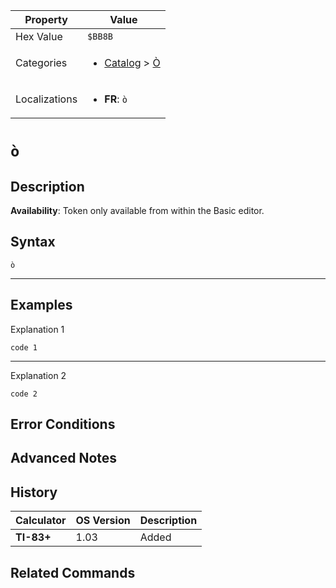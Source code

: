 | Property      | Value |
|---------------|-------|
| Hex Value     | `$BB8B`|
| Categories    | <ul><li>[Catalog](../categories/Catalog.md) > [Ò](../categories/Catalog.md#Ò)</li></ul> |
| Localizations | <ul><li><b>FR</b>: `ò`</li></ul> |

# `ò`

## Description



<b>Availability</b>: Token only available from within the Basic editor.

## Syntax
`ò`

<hr>

## Examples

Explanation 1
```ti-basic
code 1
```
---
Explanation 2
```ti-basic
code 2
```

## Error Conditions


## Advanced Notes


## History
| Calculator | OS Version | Description |
|------------|------------|-------------|
| <b>TI-83+</b> | 1.03 | Added

## Related Commands

    